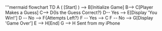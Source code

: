 '''mermaid
flowchart TD
A ( [Start] ) --> B[Initialize Game]
B--﻿﻿﻿> C[Player Makes a Guess]
﻿﻿﻿C--> D{Is the Guess Correct?}
D-﻿﻿﻿- Yes --> E[Display 'You Win!']
D -- No --> F{Attempts Left?}
F -- Yes --> C
F -- No -—> G[Display 'Game Over']
E --> H[End]
G --> H Sent from my iPhone
